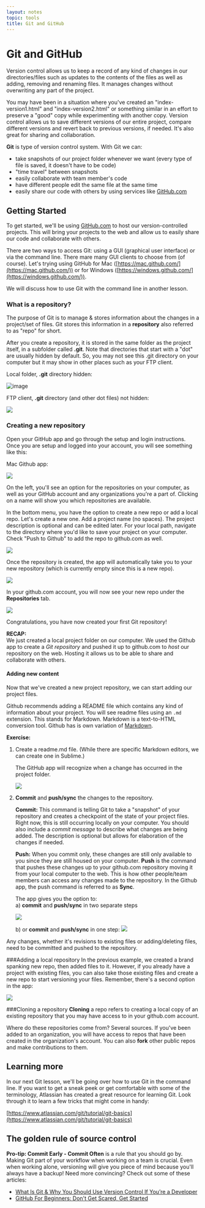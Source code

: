 ```yaml
---
layout: notes
topic: tools
title: Git and GitHub
---
```


# Git and GitHub

Version control allows us to keep a record of any kind of changes in our directories/files such as updates to the contents of the files as well as adding, removing and renaming files.  It manages changes without overwriting any part of the project.

You may have been in a situation where you've created an "index-version1.html" and "index-version2.html" or something similar in an effort to preserve a "good" copy while experimenting with another copy.  Version control allows us to save different versions of our entire project, compare different versions and revert back to previous versions, if needed.  It's also great for sharing and collaboration.

**Git** is type of version control system. With Git we can:

* take snapshots of our project folder whenever we want (every type of file is saved, it doesn't have to be code)
* "time travel" between snapshots
* easily collaborate with team member's code
* have different people edit the same file at the same time
* easily share our code with others by using services like [GitHub.com](http://github.com)

## Getting Started
To get started, we'll be using [GitHub.com](http://github.com) to host our version-controlled projects. This will bring your projects to the web and allow us to easily share our code and collaborate with others.

There are two ways to access Git: using a GUI (graphical user interface) or via the command line. There mare many GUI clients to choose from (of course). Let's trying using GitHub for Mac ([https://mac.github.com/](https://mac.github.com/)) or for Windows ([https://windows.github.com/](https://windows.github.com/)).

We will discuss how to use Git with the command line in another lesson.

### What is a repository?

The purpose of Git is to manage & stores information about the changes in a project/set of files. Git stores this information in a **repository** also referred to as "repo" for short.

After you create a repository, it is stored in the same folder as the project itself, in a subfolder called **.git**. Note that directories that start with a "dot" are usually hidden by default.  So, you may not see this .git directory on your computer but it may show in other places such as your FTP client.

Local folder, **.git** directory hidden:
    
![image](http://cl.ly/VHsU/folder-git.png)

FTP client, **.git** directory (and other dot files) not hidden:

![](http://cl.ly/VI8T/ftp-git.png)


### Creating a new repository

Open your GitHub app and go through the setup and login instructions.  Once you are setup and logged into your account, you will see something like this:

Mac Github app:

![](images/github-app-logged-in.jpg)

On the left, you'll see an option for the repositories on your computer, as well as your GitHub account and any organizations you're a part of. Clicking on a name will show you which repositories are available. 

In the bottom menu, you have the option to create a new repo or add a local repo.  Let's create a new one.  Add a project name (no spaces).  The project description is optional and can be edited later. For your local path, navigate to the directory where you'd like to save your project on your computer.  Check "Push to Github" to add the repo to github.com as well.

![](images/new-project.png)

Once the repository is created, the app will automatically take you to your new repository (which is currently empty since this is a new repo).

![](images/app-new-repo.png)

In your github.com account, you will now see your new repo under the **Repositories** tab.

![](images/github-new-repo.png)

Congratulations, you have now created your first Git repository!

**RECAP:**  
We just created a local project folder on our computer.  We used the Github app to create a *Git repository* and pushed it up to github.com to *host* our repository on the web. Hosting it allows us to be able to share and collaborate with others.

#### Adding new content
Now that we've created a new project repository, we can start adding our project files.

Github recommends adding a README file which contains any kind of information about your project.  You will see readme files using an `.md` extension. This stands for Markdown. Markdown is a text-to-HTML conversion tool. Github has is own variation of [Markdown](https://help.github.com/articles/github-flavored-markdown).

**Exercise:**

1. Create a readme.md file. (While there are specific Markdown editors, we can create one in Sublime.)

	The GitHub app will recognize when a change has occurred in the project folder.

	![](images/changes.png)

2. **Commit** and **push/sync** the changes to the repository.

	**Commit:** This command is telling Git to take a "snapshot" of your repository and creates a checkpoint of the state of your project files. Right now, this is still occurring locally on your computer. You should also include a *commit message* to describe what changes are being added. The description is optional but allows for elaboration of the changes if needed.
	
	**Push:** When you commit only, these changes are still only available to you since they are still housed on your computer. **Push** is the command that pushes these changes up to your github.com repository moving it from your local computer to the web. This is how other people/team members can access any changes made to the repository.  In the Github app, the push command is referred to as **Sync**. 
	
	The app gives you the option to:  
	a) **commit** and **push/sync** in two separate steps
	
	![](images/commit-sync-separate.png)
	
	b) or **commit** and **push/sync** in one step:
	![](images/commit-sync.png)

Any changes, whether it's revisions to existing files or adding/deleting files, need to be committed and pushed to the repository.

###Adding a local repository
In the previous example, we created a brand spanking new repo, then added files to it. However, if you already have a project with existing files, you can also take those existing files and create a new repo to start versioning your files. Remember, there's a second option in the app:

![](images/github-app-logged-in.jpg)

###Cloning a repository
**Cloning** a repo refers to creating a local copy of an existing repository that you may have access to in your github.com account.  

Where do these repositories come from?  Several sources. If you've been added to an organization, you will have access to repos that have been created in the organization's account.  You can also **fork** other public repos and make contributions to them. 

## Learning more

In our next Git lesson, we'll be going over how to use Git in the command line.  If you want to get a sneak peek or get comfortable with some of the terminology, Atlassian has created a great resource for learning Git. Look through it to learn a few tricks that might come in handy:

[https://www.atlassian.com/git/tutorial/git-basics](https://www.atlassian.com/git/tutorial/git-basics)

## The golden rule of source control

**Pro-tip: Commit Early - Commit Often** is a rule that you should go by. Making Git part of your workflow when working on a team is crucial. Even when working alone, versioning will give you piece of mind because you'll always have a backup!  Need more convincing?  Check out some of these articles:

* [What Is Git & Why You Should Use Version Control If You’re a Developer](http://www.makeuseof.com/tag/git-version-control-youre-developer/)
* [GitHub For Beginners: Don't Get Scared, Get Started](http://readwrite.com/2013/09/30/understanding-github-a-journey-for-beginners-part-1#awesm=~oCX648ZyjWDjos)